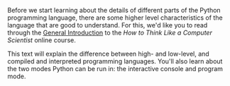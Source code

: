 Before we start learning about the details of different parts of the Python programming language, there are some higher level characteristics of the language that are good to understand. For this, we'd like you to read through the [General Introduction](http://interactivepython.org/runestone/static/thinkcspy/GeneralIntro/introduction.html) to the *How to Think Like a Computer Scientist* online course.

This text will explain the difference between high- and low-level, and compiled and interpreted programming languages. You'll also learn about the two modes Python can be run in: the interactive console and program mode. 